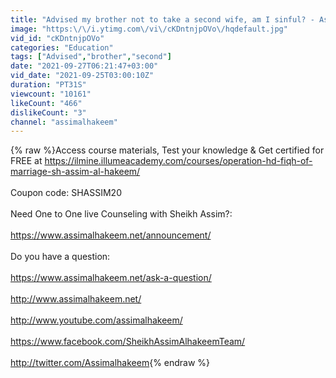 ```yaml
---
title: "Advised my brother not to take a second wife, am I sinful? - Assim al hakeem"
image: "https:\/\/i.ytimg.com\/vi\/cKDntnjpOVo\/hqdefault.jpg"
vid_id: "cKDntnjpOVo"
categories: "Education"
tags: ["Advised","brother","second"]
date: "2021-09-27T06:21:47+03:00"
vid_date: "2021-09-25T03:00:10Z"
duration: "PT31S"
viewcount: "10161"
likeCount: "466"
dislikeCount: "3"
channel: "assimalhakeem"
---
```

{% raw %}Access course materials, Test your knowledge &amp; Get certified for FREE at <a rel="nofollow" target="blank" href="https://ilmine.illumeacademy.com/courses/operation-hd-fiqh-of-marriage-sh-assim-al-hakeem/">https://ilmine.illumeacademy.com/courses/operation-hd-fiqh-of-marriage-sh-assim-al-hakeem/</a><br /><br />Coupon code: SHASSIM20<br /><br />Need One to One live Counseling with Sheikh Assim?:<br /><br /><a rel="nofollow" target="blank" href="https://www.assimalhakeem.net/announcement/">https://www.assimalhakeem.net/announcement/</a><br /><br />Do you have a question:<br /><br /><a rel="nofollow" target="blank" href="https://www.assimalhakeem.net/ask-a-question/">https://www.assimalhakeem.net/ask-a-question/</a><br /><br /><a rel="nofollow" target="blank" href="http://www.assimalhakeem.net/">http://www.assimalhakeem.net/</a><br /><br /><a rel="nofollow" target="blank" href="http://www.youtube.com/assimalhakeem/">http://www.youtube.com/assimalhakeem/</a><br /><br /><a rel="nofollow" target="blank" href="https://www.facebook.com/SheikhAssimAlhakeemTeam/">https://www.facebook.com/SheikhAssimAlhakeemTeam/</a><br /><br /><a rel="nofollow" target="blank" href="http://twitter.com/Assimalhakeem">http://twitter.com/Assimalhakeem</a>{% endraw %}
